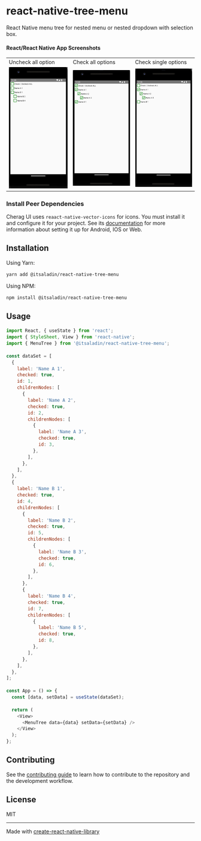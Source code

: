 # react-native-tree-menu

React Native menu tree for nested menu or nested dropdown with selection box.

#### React/React Native App Screenshots

<table>
  <tr>
     <td>Uncheck all option</td>
    <td>Check all options</td>
     <td>Check single options</td>
  </tr>
  <tr>
    <td><img src="https://raw.githubusercontent.com/itsaladin/react-native-tree-menu/main/screenshots/3.png?token=GHSAT0AAAAAACCG26XGOV7B67VQY6UUILVCZHN7UAA" width="250"/></td>
    <td><img src="https://raw.githubusercontent.com/itsaladin/react-native-tree-menu/main/screenshots/1.png?token=GHSAT0AAAAAACCG26XHISGUM565NQ54X7W2ZHN7SOA" width="250"/></td>
    <td><img src="https://raw.githubusercontent.com/itsaladin/react-native-tree-menu/main/screenshots/2.png?token=GHSAT0AAAAAACCG26XGGXAF6D2YW6SV7TZQZHN7TJA" width="250"/></td>
    
  </tr>
 </table>

### Install Peer Dependencies

Cherag UI uses `reaact-native-vector-icons` for icons. You must install it and configure it for your project. See its [documentation](https://github.com/oblador/react-native-vector-icons#installation) for more information about setting it up for Android, IOS or Web.

## Installation

Using Yarn:

```sh
yarn add @itsaladin/react-native-tree-menu
```

Using NPM:

```sh
npm install @itsaladin/react-native-tree-menu
```

## Usage

```js
import React, { useState } from 'react';
import { StyleSheet, View } from 'react-native';
import { MenuTree } from '@itsaladin/react-native-tree-menu';

const dataSet = [
  {
    label: 'Name A 1',
    checked: true,
    id: 1,
    childrenNodes: [
      {
        label: 'Name A 2',
        checked: true,
        id: 2,
        childrenNodes: [
          {
            label: 'Name A 3',
            checked: true,
            id: 3,
          },
        ],
      },
    ],
  },
  {
    label: 'Name B 1',
    checked: true,
    id: 4,
    childrenNodes: [
      {
        label: 'Name B 2',
        checked: true,
        id: 5,
        childrenNodes: [
          {
            label: 'Name B 3',
            checked: true,
            id: 6,
          },
        ],
      },
      {
        label: 'Name B 4',
        checked: true,
        id: 7,
        childrenNodes: [
          {
            label: 'Name B 5',
            checked: true,
            id: 8,
          },
        ],
      },
    ],
  },
];

const App = () => {
  const [data, setData] = useState(dataSet);

  return (
    <View>
      <MenuTree data={data} setData={setData} />
    </View>
  );
};
```

## Contributing

See the [contributing guide](CONTRIBUTING.md) to learn how to contribute to the repository and the development workflow.

## License

MIT

---

Made with [create-react-native-library](https://github.com/callstack/react-native-builder-bob)
